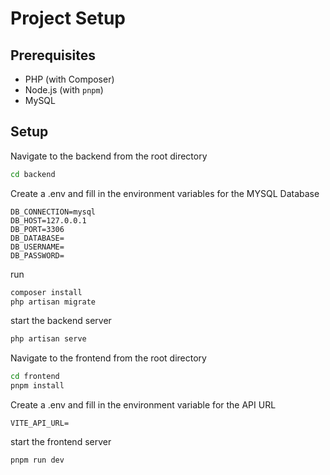 # Project Setup

## Prerequisites

- PHP (with Composer)
- Node.js (with `pnpm`)
- MySQL

## Setup

Navigate to the backend from the root directory

```bash
cd backend
```

Create a .env and fill in the environment variables for the MYSQL Database

```
DB_CONNECTION=mysql
DB_HOST=127.0.0.1
DB_PORT=3306
DB_DATABASE=
DB_USERNAME=
DB_PASSWORD=
```

run

```bash
composer install
php artisan migrate
```

start the backend server

```bash
php artisan serve
```

Navigate to the frontend from the root directory

```bash
cd frontend
pnpm install
```

Create a .env and fill in the environment variable for the API URL

```
VITE_API_URL=
```

start the frontend server

```bash
pnpm run dev
```
